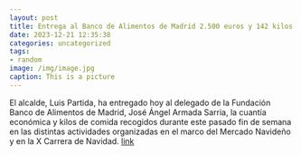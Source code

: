 ```yaml
---
layout: post
title: Entrega al Banco de Alimentos de Madrid 2.500 euros y 142 kilos de comida
date: 2023-12-21 12:35:38
categories: uncategorized
tags:
- random
image: /img/image.jpg
caption: This is a picture
---
```

El alcalde, Luis Partida, ha entregado hoy al delegado de la Fundación Banco de Alimentos de Madrid, José Ángel Armada Sarria, la cuantía económica y kilos de comida recogidos durante este pasado fin de semana en las distintas actividades organizadas en el marco del Mercado Navideño y en la X Carrera de Navidad.   [link](https://www.ayto-villacanada.es/noticias/entrega-al-banco-de-alimentos-de-madrid-2-500-euros-y-142-kilos-de-comida/)
